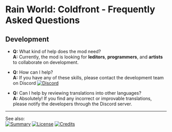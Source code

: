 # Rain World: Coldfront - Frequently Asked Questions

## Development

- **Q:** What kind of help does the mod need?  
**A:** Currently, the mod is looking for **leditors**, **programmers**, and **artists** to collaborate on development.

- **Q:** How can I help?  
**A:** If you have any of these skills, please contact the development team on Discord 
[![Discord](https://img.shields.io/badge/Discord-7289DA?logo=discord&logoColor=white&style=flat)](https://discord.gg/vpYAXK94j4)

- **Q:** Can I help by reviewing translations into other languages?  
**A:** Absolutely! If you find any incorrect or improvable translations, please notify the developers through the Discord server.

---

See also:  
[![Summary](https://img.shields.io/badge/Summary-lightgrey?style=flat)](../Summary/Coldfront.md) [![License](https://img.shields.io/badge/License-red?style=flat)](../License/License.md) [![Credits](https://img.shields.io/badge/Credits-green?style=flat)](../Credits/Credits.md)


